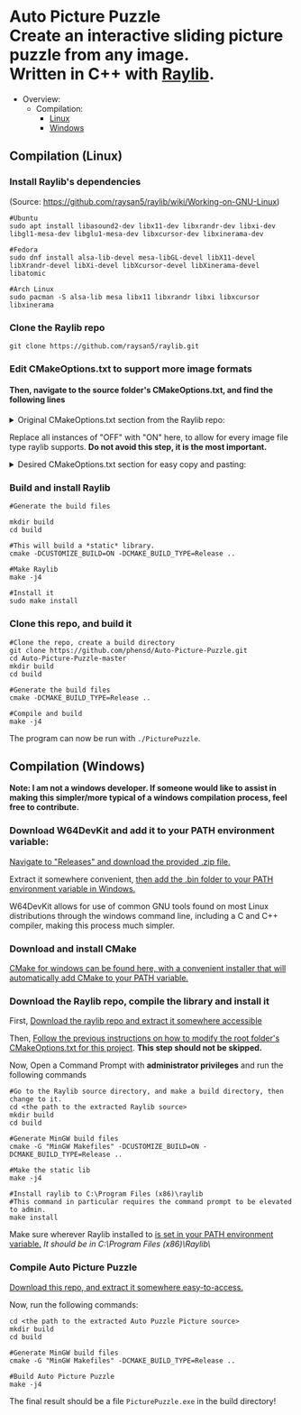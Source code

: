 # Auto Picture Puzzle <br> Create an interactive sliding picture puzzle from any image. <br> Written in C++ with [Raylib](https://www.raylib.com/).

 
- Overview:
  - Compilation:  
    - [Linux](#compilation-linux)
    - [Windows](#compilation-windows)

## Compilation (Linux)
### Install Raylib's dependencies
(Source: https://github.com/raysan5/raylib/wiki/Working-on-GNU-Linux)
```
#Ubuntu 
sudo apt install libasound2-dev libx11-dev libxrandr-dev libxi-dev libgl1-mesa-dev libglu1-mesa-dev libxcursor-dev libxinerama-dev

#Fedora
sudo dnf install alsa-lib-devel mesa-libGL-devel libX11-devel libXrandr-devel libXi-devel libXcursor-devel libXinerama-devel libatomic

#Arch Linux
sudo pacman -S alsa-lib mesa libx11 libxrandr libxi libxcursor libxinerama
```
### Clone the Raylib repo
```
git clone https://github.com/raysan5/raylib.git
```

### Edit CMakeOptions.txt to support more image formats
#### Then, navigate to the source folder's CMakeOptions.txt, and find the following lines

<details>
<summary> Original CMakeOptions.txt section from the Raylib repo: </summary> 
(Source: https://github.com/raysan5/raylib/blob/master/CMakeOptions.txt)
  
```
# rtextures.c
cmake_dependent_option(SUPPORT_IMAGE_EXPORT "Support image exporting to file" ON CUSTOMIZE_BUILD ON)
cmake_dependent_option(SUPPORT_IMAGE_GENERATION "Support procedural image generation functionality (gradient, spot, perlin-noise, cellular)" ON CUSTOMIZE_BUILD ON)
cmake_dependent_option(SUPPORT_IMAGE_MANIPULATION "Support multiple image editing functions to scale, adjust colors, flip, draw on images, crop... If not defined only three image editing functions supported: ImageFormat(), ImageAlphaMask(), ImageToPOT()" ON CUSTOMIZE_BUILD ON)
cmake_dependent_option(SUPPORT_FILEFORMAT_PNG "Support loading PNG as textures" ON CUSTOMIZE_BUILD ON)
cmake_dependent_option(SUPPORT_FILEFORMAT_DDS "Support loading DDS as textures" ON CUSTOMIZE_BUILD ON)
cmake_dependent_option(SUPPORT_FILEFORMAT_HDR "Support loading HDR as textures" ON CUSTOMIZE_BUILD ON)
cmake_dependent_option(SUPPORT_FILEFORMAT_PIC "Support loading PIC as textures" ${OFF} CUSTOMIZE_BUILD OFF)
cmake_dependent_option(SUPPORT_FILEFORMAT_PNM "Support loading PNM as textures" ${OFF} CUSTOMIZE_BUILD OFF)
cmake_dependent_option(SUPPORT_FILEFORMAT_KTX "Support loading KTX as textures" ${OFF} CUSTOMIZE_BUILD OFF)
cmake_dependent_option(SUPPORT_FILEFORMAT_ASTC "Support loading ASTC as textures" ${OFF} CUSTOMIZE_BUILD OFF)
cmake_dependent_option(SUPPORT_FILEFORMAT_BMP "Support loading BMP as textures" ${OFF} CUSTOMIZE_BUILD OFF)
cmake_dependent_option(SUPPORT_FILEFORMAT_TGA "Support loading TGA as textures" ${OFF} CUSTOMIZE_BUILD OFF)
cmake_dependent_option(SUPPORT_FILEFORMAT_JPG "Support loading JPG as textures" ${OFF} CUSTOMIZE_BUILD OFF)
cmake_dependent_option(SUPPORT_FILEFORMAT_GIF "Support loading GIF as textures" ON CUSTOMIZE_BUILD ON)
cmake_dependent_option(SUPPORT_FILEFORMAT_QOI "Support loading QOI as textures" ON CUSTOMIZE_BUILD ON)
cmake_dependent_option(SUPPORT_FILEFORMAT_PSD "Support loading PSD as textures" ${OFF} CUSTOMIZE_BUILD OFF)
cmake_dependent_option(SUPPORT_FILEFORMAT_PKM "Support loading PKM as textures" ${OFF} CUSTOMIZE_BUILD OFF)
cmake_dependent_option(SUPPORT_FILEFORMAT_PVR "Support loading PVR as textures" ${OFF} CUSTOMIZE_BUILD OFF)
cmake_dependent_option(SUPPORT_FILEFORMAT_SVG "Support loading SVG as textures" ${OFF} CUSTOMIZE_BUILD OFF)
```
</details>

Replace all instances of "OFF" with "ON" here, to allow for every image file type raylib supports. **Do not avoid this step, it is the most important.**

<details> 
<summary> Desired CMakeOptions.txt section for easy copy and pasting: </summary> 
  
```
# rtextures.c
cmake_dependent_option(SUPPORT_IMAGE_EXPORT "Support image exporting to file" ON CUSTOMIZE_BUILD ON)
cmake_dependent_option(SUPPORT_IMAGE_GENERATION "Support procedural image generation functionality (gradient, spot, perlin-noise, cellular)" ON CUSTOMIZE_BUILD ON)
cmake_dependent_option(SUPPORT_IMAGE_MANIPULATION "Support multiple image editing functions to scale, adjust colors, flip, draw on images, crop... If not defined only three image editing functions supported: ImageFormat(), ImageAlphaMask(), ImageToPOT()" ON CUSTOMIZE_BUILD ON)
cmake_dependent_option(SUPPORT_FILEFORMAT_PNG "Support loading PNG as textures" ON CUSTOMIZE_BUILD ON)
cmake_dependent_option(SUPPORT_FILEFORMAT_DDS "Support loading DDS as textures" ON CUSTOMIZE_BUILD ON)
cmake_dependent_option(SUPPORT_FILEFORMAT_HDR "Support loading HDR as textures" ON CUSTOMIZE_BUILD ON)
cmake_dependent_option(SUPPORT_FILEFORMAT_PIC "Support loading PIC as textures" ON CUSTOMIZE_BUILD ON)
cmake_dependent_option(SUPPORT_FILEFORMAT_PNM "Support loading PNM as textures" ON CUSTOMIZE_BUILD ON)
cmake_dependent_option(SUPPORT_FILEFORMAT_KTX "Support loading KTX as textures" ON CUSTOMIZE_BUILD ON)
cmake_dependent_option(SUPPORT_FILEFORMAT_ASTC "Support loading ASTC as textures" ON CUSTOMIZE_BUILD ON)
cmake_dependent_option(SUPPORT_FILEFORMAT_BMP "Support loading BMP as textures" ON CUSTOMIZE_BUILD ON)
cmake_dependent_option(SUPPORT_FILEFORMAT_TGA "Support loading TGA as textures" ON CUSTOMIZE_BUILD ON)
cmake_dependent_option(SUPPORT_FILEFORMAT_JPG "Support loading JPG as textures" ON CUSTOMIZE_BUILD ON)
cmake_dependent_option(SUPPORT_FILEFORMAT_GIF "Support loading GIF as textures" ON CUSTOMIZE_BUILD ON)
cmake_dependent_option(SUPPORT_FILEFORMAT_QOI "Support loading QOI as textures" ON CUSTOMIZE_BUILD ON)
cmake_dependent_option(SUPPORT_FILEFORMAT_PSD "Support loading PSD as textures" ON CUSTOMIZE_BUILD ON)
cmake_dependent_option(SUPPORT_FILEFORMAT_PKM "Support loading PKM as textures" ON CUSTOMIZE_BUILD ON)
cmake_dependent_option(SUPPORT_FILEFORMAT_PVR "Support loading PVR as textures" ON CUSTOMIZE_BUILD ON)
cmake_dependent_option(SUPPORT_FILEFORMAT_SVG "Support loading SVG as textures" ON CUSTOMIZE_BUILD ON)
```
</details>

### Build and install Raylib
```
#Generate the build files

mkdir build
cd build

#This will build a *static* library.
cmake -DCUSTOMIZE_BUILD=ON -DCMAKE_BUILD_TYPE=Release ..

#Make Raylib
make -j4

#Install it
sudo make install
```

### Clone this repo, and build it
```
#Clone the repo, create a build directory
git clone https://github.com/phensd/Auto-Picture-Puzzle.git
cd Auto-Picture-Puzzle-master
mkdir build
cd build

#Generate the build files
cmake -DCMAKE_BUILD_TYPE=Release ..

#Compile and build
make -j4
```
The program can now be run with ``./PicturePuzzle``.



## Compilation (Windows)
**Note: I am not a windows developer. If someone would like to assist in making this simpler/more typical of a windows compilation process, feel free to contribute.**
### Download W64DevKit and add it to your PATH environment variable:


[Navigate to "Releases" and download the provided .zip file.](https://github.com/skeeto/w64devkit)

Extract it somewhere convenient, [then add the .bin folder to your PATH environment variable in Windows.](https://www.mathworks.com/matlabcentral/answers/94933-how-do-i-edit-my-system-path-in-windows)

W64DevKit allows for use of common GNU tools found on most Linux distributions through the windows command line, including a C and C++ compiler, making this process much simpler.



### Download and install CMake
[CMake for windows can be found here, with a convenient installer that will automatically add CMake to your PATH variable.](https://cmake.org/download/)



### Download the Raylib repo, compile the library and install it

First, [Download the raylib repo and extract it somewhere accessible](https://github.com/raysan5/raylib)

Then, [Follow the previous instructions on how to modify the root folder's CMakeOptions.txt for this project](#edit-cmakeoptionstxt-to-support-more-image-formats). **This step should not be skipped.**

Now, Open a Command Prompt with **administrator privileges** and run the following commands
```
#Go to the Raylib source directory, and make a build directory, then change to it.
cd <the path to the extracted Raylib source>
mkdir build
cd build

#Generate MinGW build files
cmake -G "MinGW Makefiles" -DCUSTOMIZE_BUILD=ON -DCMAKE_BUILD_TYPE=Release ..

#Make the static lib
make -j4

#Install raylib to C:\Program Files (x86)\raylib
#This command in particular requires the command prompt to be elevated to admin.
make install
```
Make sure wherever Raylib installed to [is set in your PATH environment variable.](https://www.mathworks.com/matlabcentral/answers/94933-how-do-i-edit-my-system-path-in-windows) *It should be in C:\Program Files (x86)\Raylib\\*


### Compile Auto Picture Puzzle

[Download this repo, and extract it somewhere easy-to-access.](https://github.com/phensd/Auto-Picture-Puzzle/archive/refs/heads/master.zip)

Now, run the following commands:
```
cd <the path to the extracted Auto Puzzle Picture source>
mkdir build
cd build

#Generate MinGW build files
cmake -G "MinGW Makefiles" -DCMAKE_BUILD_TYPE=Release ..

#Build Auto Picture Puzzle
make -j4
```
The final result should be a file `PicturePuzzle.exe` in the build directory!

